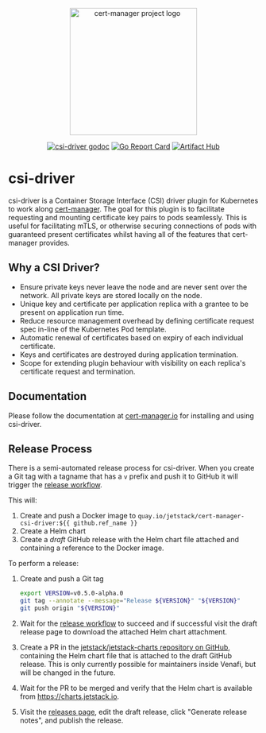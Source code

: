 <p align="center">
  <img src="https://raw.githubusercontent.com/cert-manager/cert-manager/d53c0b9270f8cd90d908460d69502694e1838f5f/logo/logo-small.png" height="256" width="256" alt="cert-manager project logo" />
</p>
<p align="center">
  <a href="https://godoc.org/github.com/cert-manager/csi-driver"><img src="https://godoc.org/github.com/cert-manager/csi-driver?status.svg" alt="csi-driver godoc"></a>
  <a href="https://goreportcard.com/report/github.com/cert-manager/csi-driver"><img alt="Go Report Card" src="https://goreportcard.com/badge/github.com/cert-manager/csi-driver" /></a>
  <a href="https://artifacthub.io/packages/search?repo=cert-manager"><img alt="Artifact Hub" src="https://img.shields.io/endpoint?url=https://artifacthub.io/badge/repository/cert-manager" /></a>
</p>

# csi-driver

csi-driver is a Container Storage Interface (CSI) driver plugin for Kubernetes
to work along [cert-manager](https://cert-manager.io/). The goal for this plugin
is to facilitate requesting and mounting certificate key pairs to pods
seamlessly. This is useful for facilitating mTLS, or otherwise securing
connections of pods with guaranteed present certificates whilst having all of
the features that cert-manager provides.

## Why a CSI Driver?

- Ensure private keys never leave the node and are never sent over the network.
  All private keys are stored locally on the node.
- Unique key and certificate per application replica with a grantee to be
  present on application run time.
- Reduce resource management overhead by defining certificate request spec
  in-line of the Kubernetes Pod template.
- Automatic renewal of certificates based on expiry of each individual
  certificate.
- Keys and certificates are destroyed during application termination.
- Scope for extending plugin behaviour with visibility on each replica's
  certificate request and termination.

## Documentation

Please follow the documentation at
[cert-manager.io](https://cert-manager.io/docs/projects/csi-driver/) for
installing and using csi-driver.

## Release Process

There is a semi-automated release process for csi-driver.
When you create a Git tag with a tagname that has a `v` prefix and push it to GitHub
it will trigger the [release workflow].

This will:

1. Create and push a Docker image to `quay.io/jetstack/cert-manager-csi-driver:${{ github.ref_name }}`
2. Create a Helm chart
3. Create a *draft* GitHub release with the Helm chart file attached and containing a reference to the Docker image.

To perform a release:

1. Create and push a Git tag

   ```sh
   export VERSION=v0.5.0-alpha.0
   git tag --annotate --message="Release ${VERSION}" "${VERSION}"
   git push origin "${VERSION}"
   ```

2. Wait for the [release workflow] to succeed and if successful visit the draft release page to download the attached Helm chart attachment.

3. Create a PR in the [jetstack/jetstack-charts repository on GitHub](https://github.com/jetstack/jetstack-charts), containing the Helm chart file that is attached to the draft GitHub release. This is only currently possible for maintainers inside Venafi, but will be changed in the future.

4. Wait for the PR to be merged and verify that the Helm chart is available from https://charts.jetstack.io.

5. Visit the [releases page], edit the draft release, click "Generate release notes", and publish the release.

[release workflow]: https://github.com/cert-manager/csi-driver/actions/workflows/release.yaml
[releases page]: https://github.com/cert-manager/csi-driver/releases
